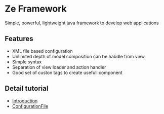 # Ze Framework

Simple, powerful, lightweight java framework to develop web applications

## Features

* XML file based configuration
* Unlimited depth of model composition can be habdle from view.
* Simple syntax
* Separation of view loader and action handler
* Good set of custon tags to create usefull component

## Detail tutorial

* [Introduction](tutorial/introduction.md)
* [ConfigurationFile](tutorial/configuration_file.md)